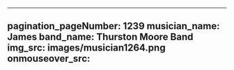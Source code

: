------
pagination_pageNumber: 1239
musician_name: James
band_name: Thurston Moore Band
img_src: images/musician1264.png
onmouseover_src: 
------